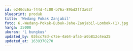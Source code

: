 ```yaml
---
id: e240dc6a-f44d-4c00-b76a-89bd2ff3a63f
blueprint: produk
title: 'Wedang Pokak Zanjabil'
foto: 6.-Wedang-Pokak-Bubuk-Jahe-Zanjabil-Lombok-(1).jpg
harga: 35000
ukuran: '1 bungkus'
updated_by: 036cc78d-c75e-4a64-afa5-a0b812c4ea25
updated_at: 1638370270
---
```

